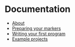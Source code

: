 # Documentation

* [About](./about)
* [Preparing your markers](./markers)
* [Writing your first program](./program)
* [Example projects](./examples)
